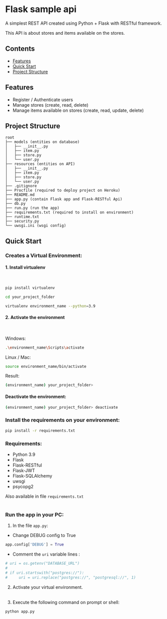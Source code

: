# Flask sample api

A simplest REST API created using Python + Flask with RESTful framework. 

This API is about stores and items available on the stores.

## Contents

- [Features](#features)
- [Quick Start](#quick-start)
- [Project Structure](#structure)


## <a name="features"></a>Features

- Register / Authenticate users
- Manage stores (create, read, delete)
- Manage items available on stores (create, read, update, delete)


## <a name="structure"></a> Project Structure

```
root
├── models (entities on database)
│   ├── __init__.py          
│   ├── item.py          
│   ├── store.py
│   └── user.py  
├── resources (entities on API)
│   ├── __init__.py          
│   ├── item.py          
│   ├── store.py
│   └── user.py  
├── .gitignore
├── Procfile (required to deploy project on Heroku)
├── README.md
├── app.py (contain Flask app and Flask-RESTful Api)
├── db.py
├── run.py (run the app)
├── requirements.txt (required to install on environment)
├── runtime.txt
├── security.py
└── uwsgi.ini (wsgi config)
```

## <a name="quick-start"></a>Quick Start 

### Creates a Virtual Environment:

#### 1. Install virtualenv
<br>

```bash
pip install virtualenv

cd your_project_folder

virtualenv environment_name --python=3.9
```

#### 2. Activate the environment
<br>

Windows:
```bash
.\environment_name\Scripts\activate
```

Linux / Mac:
```bash
source environment_name/bin/activate
```

Result:
```bash
(environment_name) your_project_folder>
```

#### Deactivate the environment:
```bash
(environment_name) your_project_folder> deactivate
```

### Install the requirements on your environment:
```bash
pip install -r requirements.txt
```

### Requirements:
- Python 3.9
- Flask
- Flask-RESTful
- Flask-JWT
- Flask-SQLAlchemy
- uwsgi
- psycopg2

Also available in file `requirements.txt`
<br><br>

### Run the app in your PC:

1. In the file `app.py`:

- Change DEBUG config to True
```python
app.config['DEBUG'] = True
```

- Comment the `uri` variable lines :
```python
# uri = os.getenv("DATABASE_URL")
# 
# if uri.startswith("postgres://"):
#     uri = uri.replace("postgres://", "postgresql://", 1)
```

2. Activate your virtual environment.
<br><br>

3. Execute the following command on prompt or shell:

```bash
python app.py
```